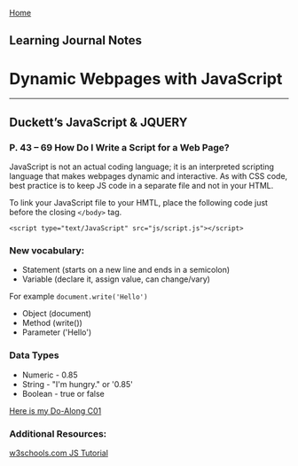 [Home](README.md)
## Learning Journal Notes
# Dynamic Webpages with JavaScript
---
## Duckett’s JavaScript & JQUERY 
### P. 43 – 69 How Do I Write a Script for a Web Page?

JavaScript is not an actual coding language; it is an interpreted scripting language that makes webpages dynamic and interactive. As with CSS code, best practice is to keep JS code in a separate file and not in your HTML. 

To link your JavaScript file to your HMTL, place the following code just before the closing `</body>` tag.

`<script type="text/JavaScript" src="js/script.js"></script>`

### New vocabulary:
* Statement (starts on a new line and ends in a semicolon)
* Variable (declare it, assign value, can change/vary)

For example `document.write('Hello')`
* Object (document)
* Method (write())
* Parameter ('Hello')



### Data Types
* Numeric - 0.85
* String - "I'm hungry." or '0.85'
* Boolean - true or false



[Here is my Do-Along C01](https://github.com/aeslater/c01)

### Additional Resources:

[w3schools.com JS Tutorial](https://www.w3schools.com/js/default.asp)
